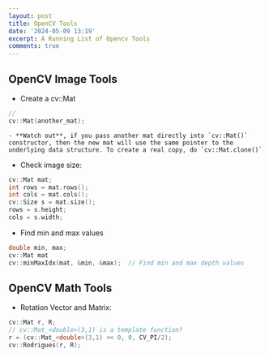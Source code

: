 ```yaml
---
layout: post
title: OpenCV Tools
date: '2024-05-09 13:19'
excerpt: A Running List of Opencv Tools
comments: true
---
```


## OpenCV Image Tools

- Create a cv::Mat

```cpp
//
cv::Mat(another_mat);
```
    - **Watch out**, if you pass another mat directly into `cv::Mat()` constructor, then the new mat will use the same pointer to the underlying data structure. To create a real copy, do `cv::Mat.clone()`

- Check image size:

```cpp
cv::Mat mat;
int rows = mat.rows();
int cols = mat.cols();
cv::Size s = mat.size();
rows = s.height;
cols = s.width;
```

- Find min and max values
```cpp
double min, max;
cv::Mat mat
cv::minMaxIdx(mat, &min, &max);  // Find min and max depth values
```

## OpenCV Math Tools

- Rotation Vector and Matrix:
```cpp
cv::Mat r, R;
// cv::Mat_<double>(3,1) is a template function?
r = (cv::Mat_<double>(3,1) << 0, 0, CV_PI/2);
cv::Rodrigues(r, R);
```